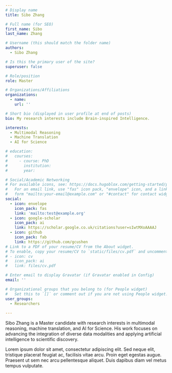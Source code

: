 ```yaml
---
# Display name
title: Sibo Zhang

# Full name (for SEO)
first_name: Sibo 
last_name: Zhang

# Username (this should match the folder name)
authors:
  - Sibo Zhang

# Is this the primary user of the site?
superuser: false

# Role/position
role: Master

# Organizations/Affiliations
organizations:
  - name: 
    url: ''

# Short bio (displayed in user profile at end of posts)
bio: My research interests include Brain-inspired Intelligence.

interests:
  - Multimodal Reasoning
  - Machine Translation
  - AI for Science

# education:
#   courses:
#     - course: PhD
#       institution: 
#       year: 

# Social/Academic Networking
# For available icons, see: https://docs.hugoblox.com/getting-started/page-builder/#icons
#   For an email link, use "fas" icon pack, "envelope" icon, and a link in the
#   form "mailto:your-email@example.com" or "#contact" for contact widget.
social:
  - icon: envelope
    icon_pack: fas
    link: 'mailto:test@example.org'
  - icon: google-scholar
    icon_pack: ai
    link: https://scholar.google.co.uk/citations?user=sIwtMXoAAAAJ
  - icon: github
    icon_pack: fab
    link: https://github.com/gcushen
# Link to a PDF of your resume/CV from the About widget.
# To enable, copy your resume/CV to `static/files/cv.pdf` and uncomment the lines below.
# - icon: cv
#   icon_pack: ai
#   link: files/cv.pdf

# Enter email to display Gravatar (if Gravatar enabled in Config)
email: ''

# Organizational groups that you belong to (for People widget)
#   Set this to `[]` or comment out if you are not using People widget.
user_groups:
  - Researchers
  
---
```


Sibo Zhang is a Master candidate with research interests in multimodal reasoning, machine translation, and AI for Science. His work focuses on advancing the integration of diverse data modalities and applying artificial intelligence to scientific discovery.

Lorem ipsum dolor sit amet, consectetur adipiscing elit. Sed neque elit, tristique placerat feugiat ac, facilisis vitae arcu. Proin eget egestas augue. Praesent ut sem nec arcu pellentesque aliquet. Duis dapibus diam vel metus tempus vulputate.